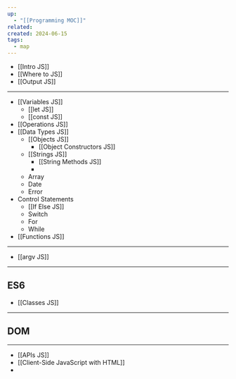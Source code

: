 ```yaml
---
up:
  - "[[Programming MOC]]"
related: 
created: 2024-06-15
tags:
  - map
---
```

- [[Intro JS]]
- [[Where to JS]]
- [[Output JS]]
---
- [[Variables JS]]
	- [[let JS]]
	- [[const JS]]
- [[Operations JS]]
- [[Data Types JS]]
	- [[Objects JS]]
		- [[Object Constructors JS]]
	- [[Strings JS]]
		- [[String Methods JS]]
		- 
	- Array
	- Date
	- Error
- Control Statements
	- [[If Else JS]]
	- Switch
	- For
	- While
- [[Functions JS]]


---
- [[argv JS]]
---
## ES6
- [[Classes JS]]

---
## DOM

---
- [[APIs JS]]
- [[Client-Side JavaScript with HTML]]
- 